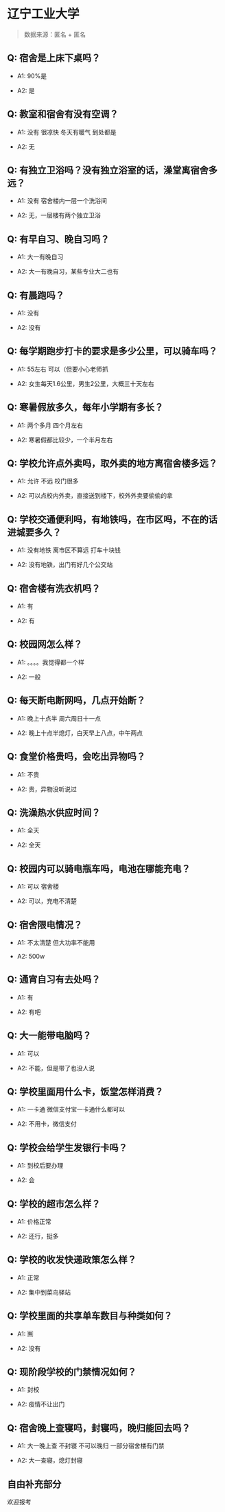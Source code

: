 # 辽宁工业大学

> 数据来源：匿名 + 匿名

## Q: 宿舍是上床下桌吗？

- A1: 90%是

- A2: 是

## Q: 教室和宿舍有没有空调？

- A1: 没有 很凉快 冬天有暖气 到处都是

- A2: 无

## Q: 有独立卫浴吗？没有独立浴室的话，澡堂离宿舍多远？

- A1: 没有 宿舍楼内一层一个洗浴间

- A2: 无，一层楼有两个独立卫浴

## Q: 有早自习、晚自习吗？

- A1: 大一有晚自习

- A2: 大一有晚自习，某些专业大二也有

## Q: 有晨跑吗？

- A1: 没有

- A2: 没有

## Q: 每学期跑步打卡的要求是多少公里，可以骑车吗？

- A1: 55左右 可以（但要小心老师抓

- A2: 女生每天1.6公里，男生2公里，大概三十天左右

## Q: 寒暑假放多久，每年小学期有多长？

- A1: 两个多月 四个月左右

- A2: 寒暑假都比较少，一个半月左右

## Q: 学校允许点外卖吗，取外卖的地方离宿舍楼多远？

- A1: 允许 不远 校门很多

- A2: 可以点校内外卖，直接送到楼下，校外外卖要偷偷的拿

## Q: 学校交通便利吗，有地铁吗，在市区吗，不在的话进城要多久？

- A1: 没有地铁 离市区不算远 打车十块钱

- A2: 没有地铁，出门有好几个公交站

## Q: 宿舍楼有洗衣机吗？

- A1: 有

- A2: 有

## Q: 校园网怎么样？

- A1: 。。。。我觉得都一个样

- A2: 一般

## Q: 每天断电断网吗，几点开始断？

- A1: 晚上十点半 周六周日十一点

- A2: 晚上十点半熄灯，白天早上八点，中午两点

## Q: 食堂价格贵吗，会吃出异物吗？

- A1: 不贵

- A2: 贵，异物没听说过

## Q: 洗澡热水供应时间？

- A1: 全天

- A2: 全天

## Q: 校园内可以骑电瓶车吗，电池在哪能充电？

- A1: 可以 宿舍楼

- A2: 可以，充电不清楚

## Q: 宿舍限电情况？

- A1: 不太清楚 但大功率不能用

- A2: 500w

## Q: 通宵自习有去处吗？

- A1: 有

- A2: 有吧

## Q: 大一能带电脑吗？

- A1: 可以

- A2: 不能，但是带了也没人说

## Q: 学校里面用什么卡，饭堂怎样消费？

- A1: 一卡通 微信支付宝一卡通什么都可以

- A2: 不用卡，微信支付

## Q: 学校会给学生发银行卡吗？

- A1: 到校后要办理

- A2: 会

## Q: 学校的超市怎么样？

- A1: 价格正常

- A2: 还行，挺多

## Q: 学校的收发快递政策怎么样？

- A1: 正常

- A2: 集中到菜鸟驿站

## Q: 学校里面的共享单车数目与种类如何？

- A1: 🈚️

- A2: 没有

## Q: 现阶段学校的门禁情况如何？

- A1: 封校

- A2: 疫情不让出门

## Q: 宿舍晚上查寝吗，封寝吗，晚归能回去吗？

- A1: 大一晚上查 不封寝 不可以晚归 一部分宿舍楼有门禁

- A2: 大一查寝，熄灯封寝

## 自由补充部分

欢迎报考